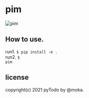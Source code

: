 # pim
![pim](https://user-images.githubusercontent.com/88177671/142451462-328134e0-3b2b-49b2-88ca-c1e33c976eb7.jpg)

## How to use.
run1. <code>$ pip install -e .</code><br>
run2. <code>$ pim</code>

## license
copyright(c) 2021 pyTodo by @moka.
